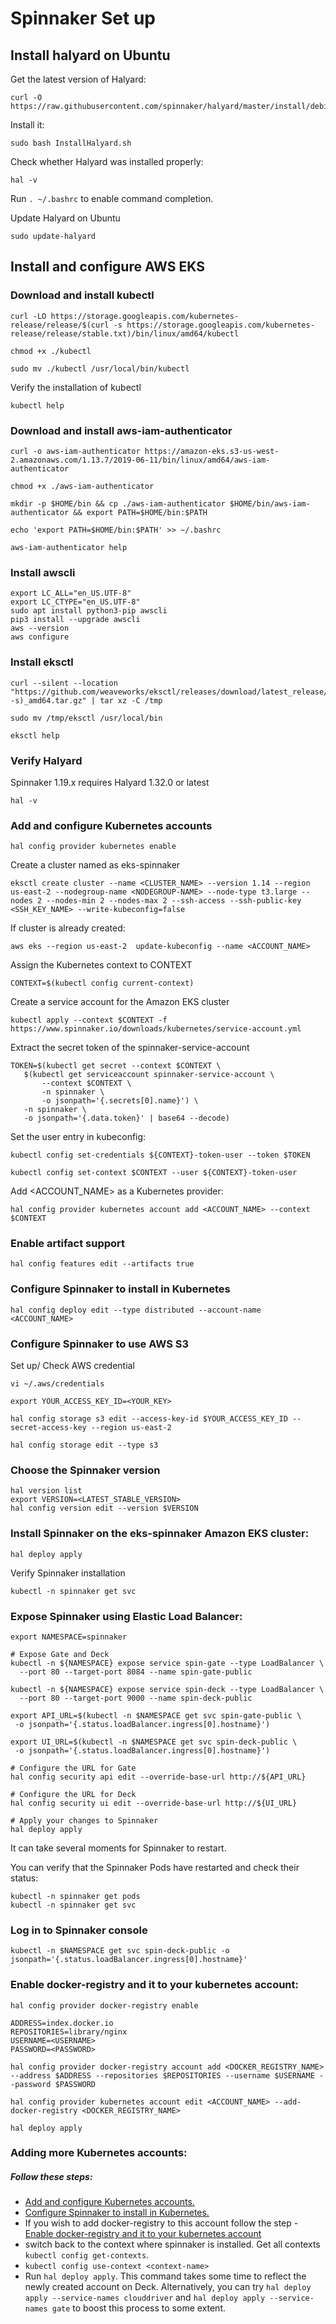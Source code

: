# Spinnaker Set up

## Install halyard on Ubuntu

Get the latest version of Halyard:

```
curl -O https://raw.githubusercontent.com/spinnaker/halyard/master/install/debian/InstallHalyard.sh
```

Install it:

```
sudo bash InstallHalyard.sh
```

Check whether Halyard was installed properly:

```
hal -v
```

Run `. ~/.bashrc` to enable command completion.

Update Halyard on Ubuntu

```
sudo update-halyard
```

## Install and configure AWS EKS

### Download and install kubectl

```
curl -LO https://storage.googleapis.com/kubernetes-release/release/$(curl -s https://storage.googleapis.com/kubernetes-release/release/stable.txt)/bin/linux/amd64/kubectl

chmod +x ./kubectl

sudo mv ./kubectl /usr/local/bin/kubectl
```

Verify the installation of kubectl

```
kubectl help
```

### Download and install aws-iam-authenticator

```
curl -o aws-iam-authenticator https://amazon-eks.s3-us-west-2.amazonaws.com/1.13.7/2019-06-11/bin/linux/amd64/aws-iam-authenticator

chmod +x ./aws-iam-authenticator

mkdir -p $HOME/bin && cp ./aws-iam-authenticator $HOME/bin/aws-iam-authenticator && export PATH=$HOME/bin:$PATH

echo 'export PATH=$HOME/bin:$PATH' >> ~/.bashrc

aws-iam-authenticator help
```

### Install awscli

```
export LC_ALL="en_US.UTF-8"
export LC_CTYPE="en_US.UTF-8"
sudo apt install python3-pip awscli
pip3 install --upgrade awscli
aws --version
aws configure
```

### Install eksctl

```
curl --silent --location "https://github.com/weaveworks/eksctl/releases/download/latest_release/eksctl_$(uname -s)_amd64.tar.gz" | tar xz -C /tmp

sudo mv /tmp/eksctl /usr/local/bin

eksctl help
```

### Verify Halyard

Spinnaker 1.19.x requires Halyard 1.32.0 or latest

```
hal -v
```

### Add and configure Kubernetes accounts

```
hal config provider kubernetes enable
```

Create a cluster named as eks-spinnaker

```
eksctl create cluster --name <CLUSTER_NAME> --version 1.14 --region us-east-2 --nodegroup-name <NODEGROUP-NAME> --node-type t3.large --nodes 2 --nodes-min 2 --nodes-max 2 --ssh-access --ssh-public-key <SSH_KEY_NAME> --write-kubeconfig=false
```

If cluster is already created:

```
aws eks --region us-east-2  update-kubeconfig --name <ACCOUNT_NAME>
```

Assign the Kubernetes context to CONTEXT

```
CONTEXT=$(kubectl config current-context)
```

Create a service account for the Amazon EKS cluster

```
kubectl apply --context $CONTEXT -f https://www.spinnaker.io/downloads/kubernetes/service-account.yml
```

Extract the secret token of the spinnaker-service-account

```
TOKEN=$(kubectl get secret --context $CONTEXT \
   $(kubectl get serviceaccount spinnaker-service-account \
       --context $CONTEXT \
       -n spinnaker \
       -o jsonpath='{.secrets[0].name}') \
   -n spinnaker \
   -o jsonpath='{.data.token}' | base64 --decode)
```

Set the user entry in kubeconfig:

```
kubectl config set-credentials ${CONTEXT}-token-user --token $TOKEN

kubectl config set-context $CONTEXT --user ${CONTEXT}-token-user
```

Add <ACCOUNT_NAME> as a Kubernetes provider:

```
hal config provider kubernetes account add <ACCOUNT_NAME> --context $CONTEXT
```

### Enable artifact support

```
hal config features edit --artifacts true
```

### Configure Spinnaker to install in Kubernetes

```
hal config deploy edit --type distributed --account-name <ACCOUNT_NAME>
```

### Configure Spinnaker to use AWS S3

Set up/ Check AWS credential

```
vi ~/.aws/credentials
```

```
export YOUR_ACCESS_KEY_ID=<YOUR_KEY>

hal config storage s3 edit --access-key-id $YOUR_ACCESS_KEY_ID --secret-access-key --region us-east-2

hal config storage edit --type s3
```

### Choose the Spinnaker version

```
hal version list
export VERSION=<LATEST_STABLE_VERSION>
hal config version edit --version $VERSION
```

### Install Spinnaker on the eks-spinnaker Amazon EKS cluster:

```
hal deploy apply
```

Verify Spinnaker installation

```
kubectl -n spinnaker get svc
```

### Expose Spinnaker using Elastic Load Balancer:

```
export NAMESPACE=spinnaker

# Expose Gate and Deck
kubectl -n ${NAMESPACE} expose service spin-gate --type LoadBalancer \
  --port 80 --target-port 8084 --name spin-gate-public

kubectl -n ${NAMESPACE} expose service spin-deck --type LoadBalancer \
  --port 80 --target-port 9000 --name spin-deck-public

export API_URL=$(kubectl -n $NAMESPACE get svc spin-gate-public \
 -o jsonpath='{.status.loadBalancer.ingress[0].hostname}')

export UI_URL=$(kubectl -n $NAMESPACE get svc spin-deck-public \
 -o jsonpath='{.status.loadBalancer.ingress[0].hostname}')

# Configure the URL for Gate
hal config security api edit --override-base-url http://${API_URL}

# Configure the URL for Deck
hal config security ui edit --override-base-url http://${UI_URL}

# Apply your changes to Spinnaker
hal deploy apply
```

It can take several moments for Spinnaker to restart.

You can verify that the Spinnaker Pods have restarted and check their status:

```
kubectl -n spinnaker get pods
kubectl -n spinnaker get svc
```

### Log in to Spinnaker console

```
kubectl -n $NAMESPACE get svc spin-deck-public -o jsonpath='{.status.loadBalancer.ingress[0].hostname}'
```

### Enable docker-registry and it to your kubernetes account:

```
hal config provider docker-registry enable

ADDRESS=index.docker.io
REPOSITORIES=library/nginx
USERNAME=<USERNAME>
PASSWORD=<PASSWORD>

hal config provider docker-registry account add <DOCKER_REGISTRY_NAME> --address $ADDRESS --repositories $REPOSITORIES --username $USERNAME --password $PASSWORD

hal config provider kubernetes account edit <ACCOUNT_NAME> --add-docker-registry <DOCKER_REGISTRY_NAME>

hal deploy apply
```

### Adding more Kubernetes accounts:

##### Follow these steps:

* [Add and configure Kubernetes accounts.](#add-and-configure-kubernetes-accounts)
* [Configure Spinnaker to install in Kubernetes.](#configure-spinnaker-to-install-in-kubernetes)
* If you wish to add docker-registry to this account follow the step - [Enable docker-registry and it to your kubernetes account](#enable-docker-registry-and-it-to-your-kubernetes-account)
* switch back to the context where spinnaker is installed. Get all contexts ```kubectl config get-contexts```.  
* ```kubectl config use-context <context-name>```
* Run `hal deploy apply`. This command takes some time to reflect the newly created account on Deck. Alternatively, you can try `hal deploy apply --service-names clouddriver` and `hal deploy apply --service-names gate` to boost this process to some extent.


